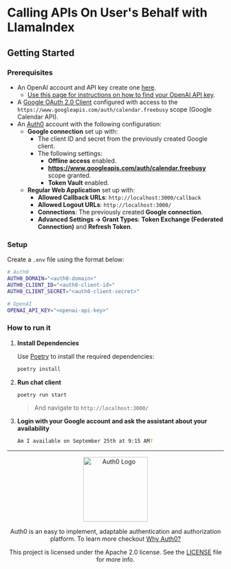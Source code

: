 # Calling APIs On User's Behalf with LlamaIndex

## Getting Started

### Prerequisites

- An OpenAI account and API key create one [here](https://platform.openai.com).
  - [Use this page for instructions on how to find your OpenAI API key](https://help.openai.com/en/articles/4936850-where-do-i-find-my-openai-api-key).
- A [Google OAuth 2.0 Client](https://console.cloud.google.com/apis/credentials) configured with access to the `https://www.googleapis.com/auth/calendar.freebusy` scope (Google Calendar API).
- An [Auth0](https://manage.auth0.com/) account with the following configuration:
  - **Google connection** set up with:
    - The client ID and secret from the previously created Google client.
    - The following settings:
      - **Offline access** enabled.
      - **https://www.googleapis.com/auth/calendar.freebusy** scope granted.
      - **Token Vault** enabled.
  - **Regular Web Application** set up with:
    - **Allowed Callback URLs**: `http://localhost:3000/callback`
    - **Allowed Logout URLs**: `http://localhost:3000/`
    - **Connections**: The previously created **Google connection**.
    - **Advanced Settings -> Grant Types**: **Token Exchange (Federated Connection)** and **Refresh Token**.

### Setup

Create a `.env` file using the format below:

```sh
# Auth0
AUTH0_DOMAIN="<auth0-domain>"
AUTH0_CLIENT_ID="<auth0-client-id>"
AUTH0_CLIENT_SECRET="<auth0-client-secret>"

# OpenAI
OPENAI_API_KEY="<openai-api-key>"
```

### How to run it

1.  **Install Dependencies**

    Use [Poetry](https://python-poetry.org/) to install the required dependencies:

    ```sh
    poetry install
    ```

2.  **Run chat client**

    ```sh
    poetry run start
    ```

    > And navigate to `http://localhost:3000/`

3.  **Login with your Google account and ask the assistant about your availability**

    ```sh
    Am I available on September 25th at 9:15 AM?
    ```

---

<p align="center">
  <picture>
    <source media="(prefers-color-scheme: light)" srcset="https://cdn.auth0.com/website/sdks/logos/auth0_light_mode.png"   width="150">
    <source media="(prefers-color-scheme: dark)" srcset="https://cdn.auth0.com/website/sdks/logos/auth0_dark_mode.png" width="150">
    <img alt="Auth0 Logo" src="https://cdn.auth0.com/website/sdks/logos/auth0_light_mode.png" width="150">
  </picture>
</p>
<p align="center">Auth0 is an easy to implement, adaptable authentication and authorization platform. To learn more checkout <a href="https://auth0.com/why-auth0">Why Auth0?</a></p>
<p align="center">
This project is licensed under the Apache 2.0 license. See the <a href="/LICENSE"> LICENSE</a> file for more info.</p>
